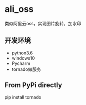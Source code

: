 # ali_oss
类似阿里云oss，实现图片旋转，加水印
## 开发环境
* python3.6
* windows10
* Pycharm
* tornado做服务
## From PyPi directly
pip install tornado

